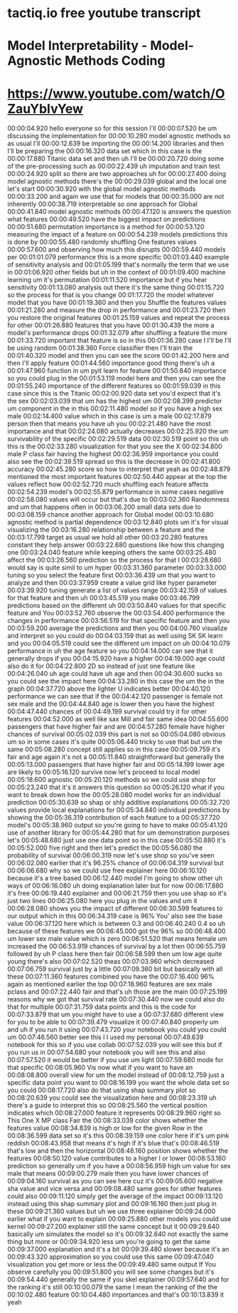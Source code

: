 # tactiq.io free youtube transcript
# Model Interpretability - Model-Agnostic Methods Coding
# https://www.youtube.com/watch/OZauYbIvYew

00:00:04.920 hello everyone so for this session I'll
00:00:07.520 be um discussing the implementation for
00:00:10.280 model agnostic methods so as usual I'll
00:00:12.639 be importing the
00:00:14.200 libraries and then I'll be preparing the
00:00:16.320 data set which in this case is the
00:00:17.880 Titanic data set and then uh I'll be
00:00:20.720 doing some of the pre-processing such as
00:00:22.439 uh imputation and train test
00:00:24.920 split so there are two approaches uh for
00:00:27.400 doing model agnostic methods there's the
00:00:29.039 global and the local one let's start
00:00:30.920 with the global model agnostic methods
00:00:33.200 and again we use that for models that
00:00:35.000 are not inherently
00:00:38.719 interpretable so one approach for Global
00:00:41.840 model agnostic methods
00:00:47.120 is answers the question what features
00:00:49.520 have the biggest impact on predictions
00:00:51.680 permutation importance is a method for
00:00:53.120 measuring the impact of a feature on
00:00:54.239 models predictions this is done by
00:00:55.480 randomly shuffling One features values
00:00:57.600 and observing how much this disrupts
00:00:59.440 models per
00:01:01.079 performance this is a more specific
00:01:03.440 example of sensitivity analysis and
00:01:05.199 that's normally the term that we use in
00:01:06.920 other fields but uh in the context of
00:01:09.400 machine learning um it's permutation
00:01:11.520 importance but if you hear sensitivity
00:01:13.080 analysis out there it's the same thing
00:01:15.720 so the process for that is you change
00:01:17.720 the model whatever model that you have
00:01:19.360 and then you Shuffle the features values
00:01:21.280 and measure the drop in performance and
00:01:23.720 then you restore the original features
00:01:25.159 values and repeat the process for other
00:01:26.880 features that you have
00:01:30.439 the more a model's performance drops
00:01:32.079 after shuffling a feature the more
00:01:33.720 important that feature is so in this
00:01:36.280 case I I'll be I'll be using random
00:01:38.360 Force classifier then I'll train the
00:01:40.320 model and then you can see the score
00:01:42.200 here and then I'll apply feature
00:01:44.560 importance good thing there's uh a
00:01:47.960 function in um pyit learn for feature
00:01:50.840 importance so you could plug in the
00:01:53.119 model here and then you can see the
00:01:55.240 importance of the different features so
00:01:59.039 in this case since this is the Titanic
00:02:00.920 data set you'd expect that it's the sex
00:02:03.039 that um has the highest um
00:02:08.399 predictor um component in the in this
00:02:11.480 model so if you have a high sex male
00:02:14.400 value which in this case is um a male
00:02:17.879 person then that means you have uh you
00:02:21.480 have the most importance and that
00:02:24.080 actually decreases
00:02:25.920 the um survivability of the specific
00:02:29.519 data
00:02:30.519 point so this uh this is the
00:02:33.280 visualization for that you see the X
00:02:34.800 male P class fair having the highest
00:02:36.959 importance you could also see the
00:02:39.519 spread so this is the decrease in
00:02:41.800 accuracy
00:02:45.280 score so how to interpret that yeah as
00:02:48.879 mentioned the most important features
00:02:50.440 appear at the top the values reflect how
00:02:52.720 much shuffling each feature affects
00:02:54.239 model's
00:02:55.879 performance in some cases negative
00:02:58.080 values will occur but that's due to
00:03:02.360 Randomness and um that happens often in
00:03:06.200 small data sets due to
00:03:08.159 chance another approach for Global model
00:03:10.680 agnostic method is partial dependence
00:03:12.840 plots um it's for visual visualizing the
00:03:16.280 relationship between a feature and the
00:03:17.799 target as usual we hold all other
00:03:20.280 features constant they help answer
00:03:22.680 questions like how this changing one
00:03:24.040 feature while keeping others the same
00:03:25.480 affect the
00:03:26.560 prediction so the process for that I
00:03:28.680 would say is quite simil to um hyper
00:03:31.360 parameter
00:03:33.000 tuning so you select the feature first
00:03:36.439 um that you want to analyze and then
00:03:37.959 create a value grid like hyper parameter
00:03:39.920 tuning generate a list of values range
00:03:42.159 of values for that feature and then uh
00:03:45.519 you make
00:03:46.799 predictions based on the different uh
00:03:50.840 values for that specific feature and You
00:03:52.760 observe the
00:03:54.400 performance the changes in performance
00:03:56.519 for that specific feature and then you
00:03:59.200 average the predictions and then you
00:04:00.760 visualize and interpret so you could do
00:04:03.159 that as well using SK SK learn and you
00:04:05.519 could see the different um impact on uh
00:04:10.079 performance in uh the age feature so you
00:04:14.000 can see that it generally drops if you
00:04:15.920 have a higher
00:04:19.000 age could also do it for
00:04:22.800 2D so instead of just one feature like
00:04:26.040 uh age could have uh age and then
00:04:30.600 sucks so you could see the impact here
00:04:33.280 in this case the um the in the graph
00:04:37.720 above the lighter U indicates better
00:04:40.120 performance we can see that if the
00:04:42.120 passenger is female not sex male and the
00:04:44.840 age is lower then you have the highest
00:04:47.440 chances of
00:04:49.199 survival could try it for other features
00:04:52.000 as well like sax Mill and fair same idea
00:04:55.600 passengers that have higher fair and are
00:04:57.280 female have higher chances of survival
00:05:02.039 this part is not so
00:05:04.080 obvious um so in some cases it's quite
00:05:06.440 tricky to use that but um the same
00:05:08.280 concept still applies so in this case
00:05:09.759 it's fair and age again it's not a
00:05:11.840 straightforward but generally the
00:05:13.000 passengers that have higher fair and
00:05:14.199 lower age are likely to
00:05:16.120 survive now let's proceed to local model
00:05:18.600 agnostic
00:05:20.120 methods so we could use shop for
00:05:23.240 that it's it answers this question so
00:05:26.120 what if you want to break down how the
00:05:28.080 model works for an individual prediction
00:05:30.639 so shap or shly additive explanations
00:05:32.720 values provide local explanations for
00:05:34.840 individual predictions by showing the
00:05:36.319 contribution of each feature to a
00:05:37.720 model's
00:05:38.960 output so you're going to have to make
00:05:41.120 use of another library for
00:05:44.280 that for um demonstration purposes let's
00:05:48.680 just use one data point so in this case
00:05:50.880 it's
00:05:52.000 five right and then let's predict the
00:05:56.080 the probability of survival
00:06:00.319 now let's use shop so you've seen
00:06:02.080 earlier that it's 96.25% chance of
00:06:04.319 survival but
00:06:06.680 why so we could use free explainer here
00:06:10.120 because it's a tree based
00:06:12.440 model I'm going to show other uh ways of
00:06:16.080 uh doing explanation later but for now
00:06:17.880 it's free
00:06:19.440 explainer and
00:06:21.759 then you use shap so it's just two lines
00:06:25.080 here you plug in the values and um it
00:06:28.080 shows you the impact of different
00:06:30.599 features to our output which in this
00:06:34.319 case is 96% You' also see the base value
00:06:37.120 here which is between 0.3 and
00:06:40.240 0.4 so uh because of these features we
00:06:45.000 got the 96% so
00:06:48.400 um lower sex male value which is zero
00:06:51.520 that means female um increased the
00:06:53.919 chances of survival by a lot then
00:06:55.759 followed by uh P class here then fair
00:06:58.599 then um low age quite young there's also
00:07:02.520 theas
00:07:03.960 which decreased
00:07:06.759 survival just by a little
00:07:09.360 bit but basically with all these
00:07:11.360 features combined you have the
00:07:16.400 96% again as mentioned earlier the top
00:07:18.960 features are sex male pclass and
00:07:22.440 fair and that's uh those are the main
00:07:25.199 reasons why we got that survival rate
00:07:30.440 now we could also do that for multiple
00:07:31.759 data points and this is the code for
00:07:33.879 that um you might have to use a
00:07:37.680 different view for you to be able to
00:07:39.479 visualize it
00:07:40.840 properly um and uh if you run it using
00:07:43.720 your notebook you could you could um
00:07:46.560 better see this I I used my personal
00:07:49.639 notebook for this so if you use collab
00:07:52.039 you will see this but if you run us in
00:07:54.680 your notebook you will see this and also
00:07:57.520 it would be better if you use um light
00:07:59.680 mode for that specific
00:08:05.960 Vis now what if you want to have an
00:08:08.800 overall view for um the model instead of
00:08:12.759 just a specific data point you want to
00:08:16.199 you want the whole data set so you could
00:08:17.720 also do that using shap summary plot so
00:08:20.639 you could see the visualization here and
00:08:23.319 uh there's a guide to interpret this so
00:08:25.560 the vertical position indicates which
00:08:27.000 feature it represents
00:08:29.960 right so This One X MP class Fair the
00:08:33.039 color shows whether the features value
00:08:34.839 is high or low for the given Row in the
00:08:36.599 data set so it's this
00:08:39.159 one color here if it's um pink reddish
00:08:43.958 that means it's high if it's blue that's
00:08:46.519 that's low and then the horizontal
00:08:48.160 position shows whether the features
00:08:50.120 value contributes to a higher l or lower
00:08:53.160 prediction so generally um if you have a
00:08:56.959 high um value for sex male that means
00:09:00.279 male then you have lower chances of
00:09:04.160 survival as you can see here cuz it's
00:09:05.600 negative sha value and vice versa and
00:09:08.480 same goes for other features could also
00:09:11.120 simply get the average of the impact
00:09:13.120 instead using this shap summary plot and
00:09:16.160 then just plug in these
00:09:21.360 values but uh we use three explainer
00:09:24.000 earlier what if you want to explain
00:09:25.880 other models you could use kernel
00:09:27.200 explainer still the same concept but it
00:09:29.640 basically um simulates the model so it's
00:09:32.640 not exactly the same thing but more or
00:09:34.920 less um you're going to get the same
00:09:37.000 explanation and it's a bit
00:09:39.480 slower because it's an
00:09:43.320 approximation so you could use this same
00:09:47.040 visualization you get more or less the
00:09:49.480 same output If You observe carefully you
00:09:51.800 you will see some changes but it's
00:09:54.440 generally the same if you skel explainer
00:09:57.640 and for the ranking it's still
00:10:00.079 the same I mean the ranking of the the
00:10:02.480 feature
00:10:04.480 importances and that's
00:10:13.839 it yeah
